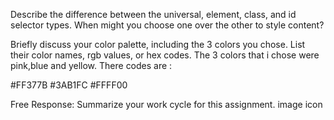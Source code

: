 Describe the difference between the universal, element, class, and id selector types.
When might you choose one over the other to style content?



Briefly discuss your color palette, including the 3 colors you chose. List their color names, rgb values, or hex codes.
The 3 colors that i chose were pink,blue and yellow. There codes are :

 #FF377B
 #3AB1FC
 #FFFF00

Free Response: Summarize your work cycle for this assignment. image icon
